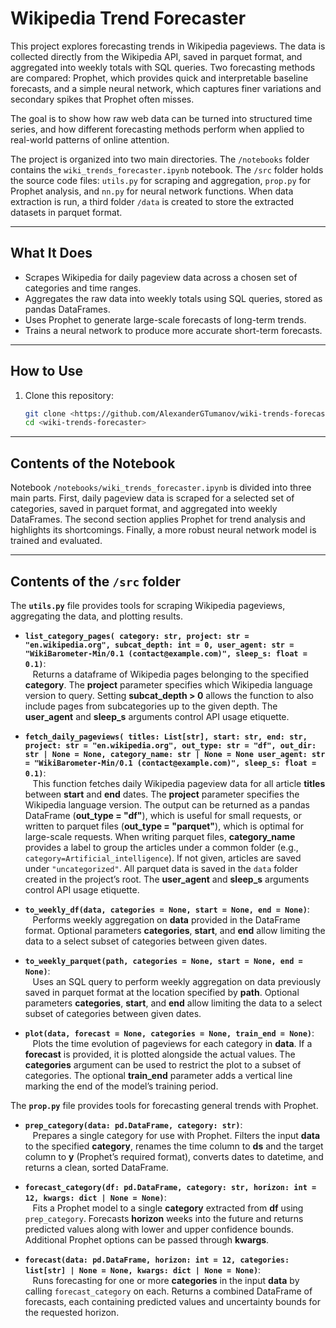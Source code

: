 # Wikipedia Trend Forecaster

This project explores forecasting trends in Wikipedia pageviews. The data is collected directly from the Wikipedia API, saved in parquet format, and aggregated into weekly totals with SQL queries. Two forecasting methods are compared: Prophet, which provides quick and interpretable baseline forecasts, and a simple neural network, which captures finer variations and secondary spikes that Prophet often misses.

The goal is to show how raw web data can be turned into structured time series, and how different forecasting methods perform when applied to real-world patterns of online attention.

The project is organized into two main directories. The `/notebooks` folder contains the `wiki_trends_forecaster.ipynb` notebook. The `/src` folder holds the source code files: `utils.py` for scraping and aggregation, `prop.py` for Prophet analysis, and `nn.py` for neural network functions. When data extraction is run, a third folder `/data` is created to store the extracted datasets in parquet format.

---

## What It Does

- Scrapes Wikipedia for daily pageview data across a chosen set of categories and time ranges.
- Aggregates the raw data into weekly totals using SQL queries, stored as pandas DataFrames.
- Uses Prophet to generate large-scale forecasts of long-term trends.
- Trains a neural network to produce more accurate short-term forecasts.

---

## How to Use

1. Clone this repository:
   ```bash
   git clone <https://github.com/AlexanderGTumanov/wiki-trends-forecaster>
   cd <wiki-trends-forecaster>

---

## Contents of the Notebook

Notebook `/notebooks/wiki_trends_forecaster.ipynb` is divided into three main parts. First, daily pageview data is scraped for a selected set of categories, saved in parquet format, and aggregated into weekly DataFrames. The second section applies Prophet for trend analysis and highlights its shortcomings. Finally, a more robust neural network model is trained and evaluated.

---

## Contents of the `/src` folder

The **`utils.py`** file provides tools for scraping Wikipedia pageviews, aggregating the data, and plotting results.

- **`list_category_pages(
    category: str,
    project: str = "en.wikipedia.org",
    subcat_depth: int = 0,
    user_agent: str = "WikiBarometer-Min/0.1 (contact@example.com)",
    sleep_s: float = 0.1)`**:  
   &nbsp;&nbsp;&nbsp;Returns a dataframe of Wikipedia pages belonging to the specified **category**. The **project** parameter specifies which Wikipedia language version to query. Setting **subcat_depth > 0** allows the function to also include pages from subcategories up to the given depth. The **user_agent** and **sleep_s** arguments control API usage etiquette.

- **`fetch_daily_pageviews(
    titles: List[str],
    start: str,
    end: str,
    project: str = "en.wikipedia.org",
    out_type: str = "df",
    out_dir: str | None = None,
    category_name: str | None = None
    user_agent: str = "WikiBarometer-Min/0.1 (contact@example.com)",
    sleep_s: float = 0.1)`**:  
  &nbsp;&nbsp;&nbsp;This function fetches daily Wikipedia pageview data for all article **titles** between **start** and **end** dates. The **project** parameter specifies the Wikipedia language version. The output can be returned as a pandas DataFrame (**out_type = "df"**), which is useful for small requests, or written to parquet files (**out_type = "parquet"**), which is optimal for large-scale requests. When writing parquet files, **category_name** provides a label to group the articles under a common folder (e.g., `category=Artificial_intelligence`). If not given, articles are saved under `"uncategorized"`. All parquet data is saved in the `data` folder created in the project’s root. The **user_agent** and **sleep_s** arguments control API usage etiquette.

- **`to_weekly_df(data, categories = None, start = None, end = None)`**:  
  &nbsp;&nbsp;&nbsp;Performs weekly aggregation on **data** provided in the DataFrame format. Optional parameters **categories**, **start**, and **end** allow limiting the data to a select subset of categories between given dates.

- **`to_weekly_parquet(path, categories = None, start = None, end = None)`**:  
  &nbsp;&nbsp;&nbsp;Uses an SQL query to perform weekly aggregation on data previously saved in parquet format at the location specified by **path**. Optional parameters **categories**, **start**, and **end** allow limiting the data to a select subset of categories between given dates.

- **`plot(data, forecast = None, categories = None, train_end = None)`**:  
   &nbsp;&nbsp;&nbsp;Plots the time evolution of pageviews for each category in **data**. If a **forecast** is provided, it is plotted alongside the actual values. The **categories** argument can be used to restrict the plot to a subset of categories. The optional **train_end** parameter adds a vertical line marking the end of the model’s training period.

The **`prop.py`** file provides tools for forecasting general trends with Prophet.

- **`prep_category(data: pd.DataFrame, category: str)`**:  
  &nbsp;&nbsp;&nbsp;Prepares a single category for use with Prophet. Filters the input **data** to the specified **category**, renames the time column to **ds** and the target column to **y** (Prophet’s required format), converts dates to datetime, and returns a clean, sorted DataFrame.  

- **`forecast_category(df: pd.DataFrame, category: str, horizon: int = 12, kwargs: dict | None = None)`**:  
  &nbsp;&nbsp;&nbsp;Fits a Prophet model to a single **category** extracted from **df** using `prep_category`. Forecasts **horizon** weeks into the future and returns predicted values along with lower and upper confidence bounds. Additional Prophet options can be passed through **kwargs**.  

- **`forecast(data: pd.DataFrame, horizon: int = 12, categories: list[str] | None = None, kwargs: dict | None = None)`**:  
  &nbsp;&nbsp;&nbsp;Runs forecasting for one or more **categories** in the input **data** by calling `forecast_category` on each. Returns a combined DataFrame of forecasts, each containing predicted values and uncertainty bounds for the requested horizon.  


